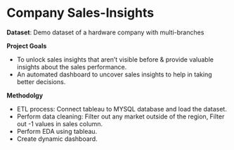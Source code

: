 # Company Sales-Insights

**Dataset**: Demo dataset of a hardware company with multi-branches

**Project Goals**

- To unlock sales insights that aren’t visible before & provide valuable insights about the sales performance.
- An automated dashboard to uncover sales insights to help in taking better decisions.

**Methodolgy**

- ETL process: Connect tableau to MYSQL database and load the dataset.
- Perform data cleaning: Filter out any market outside of the region, Filter out -1 values in sales column.
- Perform EDA using tableau.
- Create dynamic dashboard.

